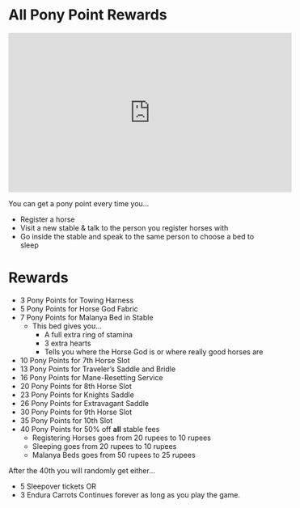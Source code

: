 # All Pony Point Rewards

<iframe width="560" height="315" src="https://www.youtube.com/embed/A0gb2sbH4r8" title="YouTube video player" frameborder="0" allow="accelerometer; autoplay; clipboard-write; encrypted-media; gyroscope; picture-in-picture; web-share" allowfullscreen></iframe>

You can get a pony point every time you…
- Register a horse
- Visit a new stable & talk to the person you register horses with
- Go inside the stable and speak to the same person to choose a bed to sleep

# Rewards
- 3 Pony Points for Towing Harness
- 5 Pony Points for Horse God Fabric
- 7 Pony Points for Malanya Bed in Stable
    - This bed gives you…
        - A full extra ring of stamina
        - 3 extra hearts
        - Tells you where the Horse God is or where really good horses are
- 10 Pony Points for 7th Horse Slot
- 13 Pony Points for Traveler’s Saddle and Bridle
- 16 Pony Points for Mane-Resetting Service
- 20 Pony Points for 8th Horse Slot
- 23 Pony Points for Knights Saddle
- 26 Pony Points for Extravagant Saddle
- 30 Pony Points for 9th Horse Slot
- 35 Pony Points for 10th Slot
- 40 Pony Points for 50% off **all** stable fees
    - Registering Horses goes from 20 rupees to 10 rupees
    - Sleeping goes from 20 rupees to 10 rupees
    - Malanya Beds goes from 50 rupees to 25 rupees

After the 40th you will randomly get either…
- 5 Sleepover tickets
OR
- 3 Endura Carrots
Continues forever as long as you play the game.
